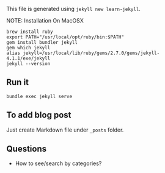 This file is generated using `jekyll new learn-jekyll`.

NOTE: Installation On MacOSX

```
brew install ruby
export PATH="/usr/local/opt/ruby/bin:$PATH"
gem install bundler jekyll
gem which jekyll
alias jekyll=/usr/local/lib/ruby/gems/2.7.0/gems/jekyll-4.1.1/exe/jekyll
jekyll --version
```

## Run it

	bundle exec jekyll serve


## To add blog post

Just create Markdown file under `_posts` folder.

## Questions

- How to see/search by categories?
